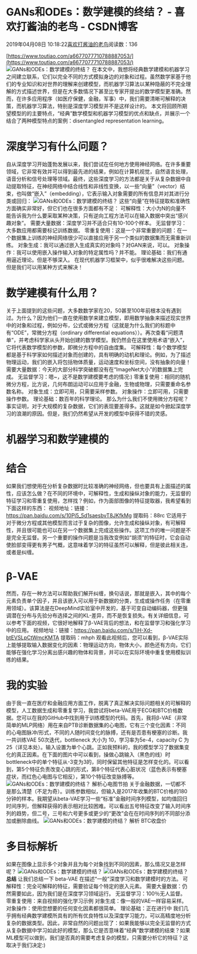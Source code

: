 
# GANs和ODEs：数学建模的终结？ - 喜欢打酱油的老鸟 - CSDN博客


2019年04月08日 10:18:22[喜欢打酱油的老鸟](https://me.csdn.net/weixin_42137700)阅读数：136


[https://www.toutiao.com/a6677077710788887053/](https://www.toutiao.com/a6677077710788887053/)
![GANs和ODEs：数学建模的终结？](http://p1.pstatp.com/large/pgc-image/78915f6b08e44dceb32b0f2acb16928b)
在本文中，我想将经典数学建模和机器学习之间建立联系，它们以完全不同的方式模拟身边的对象和过程。虽然数学家基于他们的专业知识和对世界的理解来创建模型，而机器学习算法以某种隐蔽的不完全理解的方式描述世界，但是在大多数情况下甚至比专家开提出的数学模型更准确。然而，在许多应用程序（如医疗保健，金融，军事）中，我们需要清晰可解释的决策，而机器学习算法，特别是深度学习模型并不是这样设计的。
本文将回顾所期望模型的的主要特点，“经典”数学模型和机器学习模型的优点和缺点，并展示一个结合了两种模型特点的案例：disentangled representation learning。
# 深度学习有什么问题？
自从深度学习开始蓬勃发展以来，我们尝试在任何地方使用神经网络。在许多重要领域，它非常有效并可以得到最先进的结果，例如在计算机视觉，自然语言处理，语音分析和信号处理等领域。最终，这些深度学习的方法都是关于从复杂数据中自动提取特征，在神经网络中结合线性和非线性变换，以一些“向量”（vector）结束，也叫做“嵌入”（embedding），它表示输入对象需要的所有信息并对其进行分类或回归：
![GANs和ODEs：数学建模的终结？](http://p9.pstatp.com/large/pgc-image/9c8a8867938c4f799c4a68407da21136)
这些“向量”在特征提取和准确性方面确实非常好，但它们也在很多方面都有不足：
可解释性：大小为N的向量不能告诉我为什么要采取某种决策，只有逆向工程方法可以在输入数据中突出“感兴趣对象”。
需要大量数据：深度学习并不适合只有10-100个样本。
无监督学习：大多数应用都需要标记训练数据。
零重复使用：这是一个非常重要的问题：在一个数据集上训练的神经网络很少可以直接应用于另一个类似的数据集而无需重新训练。
对象生成：我可以通过嵌入生成真实的对象吗？对GAN来说，可以。
对象操作：我可以使用嵌入操作输入对象的特定属性吗？并不能。
理论基础：我们有通用逼近理论。但是不够深入。
在现代机器学习框架中，似乎很难解决这些问题。但是我们可以用某种方式来解决！
# 数学建模有什么用？
关于上面提到的这些问题，大多数数学家在20，50甚至100年前根本没有遇到过。为什么？因为他们一直在使用数学来建立模型，即用数学抽象来描述现实世界中的对象和过程，例如分布，公式或微分方程（这就是为什么我们的标题中有“ODE”，常微分方程（ordinary differential equations））。再次查看“问题清单”，并考虑科学家从头开始创建的数学模型。我仍然会在这里使用术语“嵌入”，它将代表数学模型的参数，即微分方程中的自由度集。
可解释性：每个数学模型都是基于科学家如何描述对象而创建的，具有明确的动机和理论。例如，为了描述物理运动，我们的嵌入将包括物体质量，运动速度和坐标空间，没有抽象的向量！
需要大量数据：今天的大部分科学突破都没有在“ImageNet大小”的数据集上完成。
无监督学习：嗯~，这不是数学建模要考虑的情况:)
零重复使用：相同的随机微分方程，比方说，几何布朗运动可以应用于金融，生物或物理，只需要重命名参数名称。
对象生成：立即可用，只需要采样参数。
对象操作：立即可用，只需要操作参数。
理论基础：数百年的科学理论。
那么为什么我们不使用微分方程呢？事实证明，对于大规模的复杂数据，它们的表现要差得多。这就是如今掀起深度学习的浪潮的原因。但是，我们仍然希望从开发的模型中获得不错的灵感。
# 机器学习和数学建模的
# 结合
如果我们想使用在分析复杂数据时比较准确的神经网络，但也要具有上面描述的属性，应该怎么做？在不同的环境中，可解释性，生成和操纵对象的能力，无监督的特征学习和零重复使用，怎样找？例如，作为面部图像的特征提取器，我希望看到下面这样的东西：
视频地址：链接：https://pan.baidu.com/s/10Pj5_5d1saesbvT8JKfkMg 提取码：88rc
它适用于对于微分方程或其他模型而言过于复杂的图像，允许生成和操纵对象，有可解释性，并且很可能也可以在另一个数据集上完成这些操作。这项工作的唯一问题是不是完全无监督。另一个重要的操作问题是当我改变例如“胡须”的特征时，它会自动使脸部变得更有男子气概，这意味着学习的特征虽然可以解释，但是彼此相关连，或者是纠缠。
# β-VAE
然而，存在一种方法可以帮助我们解开纠缠，换句话说，那就是嵌入，其中的每个元素负责单个因子，并且该嵌入可以用于新数据的分类，生成或操作任务（在零重用领域）。该算法是在DeepMind实验室中开发的，基于可变自动编码器，但更强调潜在分布与先验分布选择之间的KL-差异，而不是恢复损失。有关详细信息，可以参考下面的视频，它很好地解释了β-VAE背后的想法，和在监督学习和强化学习中的应用。
视频地址：链接：https://pan.baidu.com/s/1iH-Xd-btEVSLpCtWmcKMTA 提取码：mhph
观看此视频后，您可以看到，β-VAE实际上能够提取输入数据变化的因素：物理运动方向，物体大小，颜色还有方向，它们能够在强化学习分离出感兴趣的物体和背景，并可以在实际环境中重复使用模拟训练的结果。
# 我的实验
由于我一直在医疗和金融应用方面工作，脱离了真正解决实际问题相关的可解释的模型，人工数据生成和零重复学习，我尝试将beta-VAE用于ECG和BTC价格数据。您可以在我的GitHub中找到用于训练模型的代码。首先，我将β-VAE（非常简单的MLP网络）用在来自PTB诊断数据集的心电图，它有三个变化因素：不同的心电图脉冲/形式，不同的人随时间变化的脉搏，还有是否患有梗塞的诊断。我一共训练VAE 50次迭代，bottleneck 大小为 10，学习率为5e-4，capacity C 为 25（详见本处）。输入设置为单个心跳。正如我预料的，我的模型学习了数据集变化的真正因素。在下面的图片中可以看到，操做心跳输入（黑色的线）时bottleneck中的单个特征从-3变为3的，同时保留其他特征是怎样变化的。可以看到，第5个特征负责改变心跳的形式，第8个特征代表心脏状况（蓝色表示有梗塞症状，而红色心电图与它相反），第10个特征改变脉搏等。
![GANs和ODEs：数学建模的终结？](http://p1.pstatp.com/large/pgc-image/a0bbf258374e47278c3d5d94d50da87e)
解析心电图节拍
关于金融数据，一切都不是那么清楚（不足为奇）。训练参数相似，但输入是2017年收集的BTC价格的180分钟的样本。我期望从beta-VAE学习一些“标准”金融时间序列模型，如均值回归时间序列，但解释获得的表示相对比较困难。可以看出五号特征改变了输入时间序列的趋势，但二号，三号和六号更多或更少的“更改”会在在时间序列的不同部分添加或删除曲线。
![GANs和ODEs：数学建模的终结？](http://p1.pstatp.com/large/pgc-image/60b327aedc1f49238ac257d5c0f89ac5)
解析 BTC收盘价
# 多目标解析
如果在图像上显示多个对象并且为每个对象找到不同的因素，那么情况又是怎样呢？
![GANs和ODEs：数学建模的终结？](http://p1.pstatp.com/large/pgc-image/5b79715ab51f48dbbdad09e08885f8e1)
![GANs和ODEs：数学建模的终结？](http://p3.pstatp.com/large/pgc-image/aa04188ce4ce4c83adac2dd3e9c9b2b0)
**总结**
让我们总结一下 beta-VAE 在描述“一般”深度学习和数学建模时的方法。
可解释性：完全可解释的特征，需要验证每个特定的嵌入元素。
需要大量数据：仍然需要如此，因为我们是在深度学习领域运行。
无监督学习：100％无人监督。
零重复使用：来自视频的强化学习示例
对象生成：像一般的VAE一样容易采样。
对象操作：使用您想要的任何变化因素都很简单。
理论基础：正在进行中
我们几乎拥有经典数学建模所具有的所有优良特性以及深度学习能力，可以高精度地分析复杂的数据类型。因此，非常自然的问题出现了：如果我能够以完全无监督的方式从复杂数据中学习如此好的模型，那么它是否意味着“经典”数学建模的结束？如果ML模型可以做到，我们是否真的需要考虑复杂的模型，只需要分析它的特征？这取决于我们决定:)

